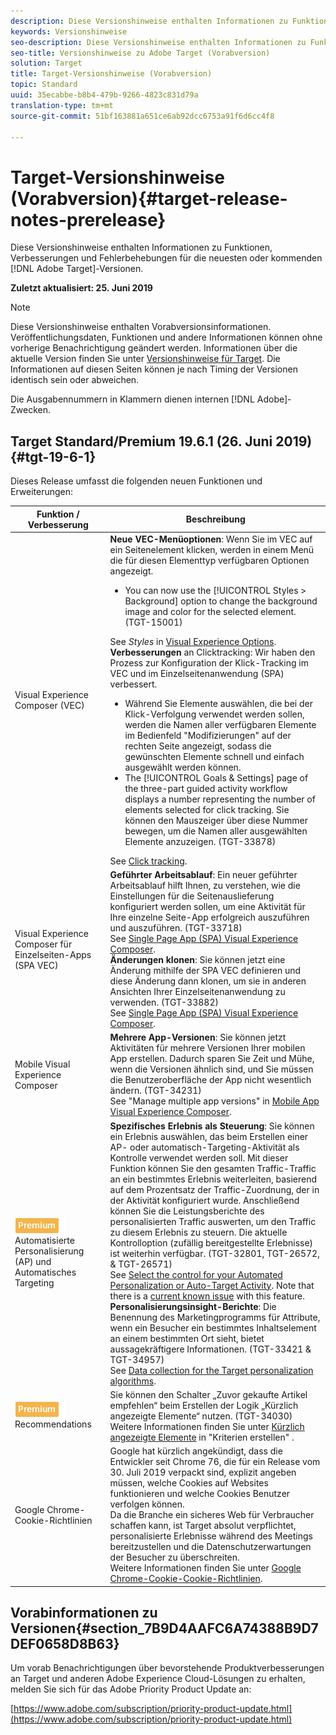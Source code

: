 ```yaml
---
description: Diese Versionshinweise enthalten Informationen zu Funktionen, Verbesserungen, Fehlerbehebungen und bekannten Problemen für die neuesten oder kommenden Adobe Target-Versionen.
keywords: Versionshinweise
seo-description: Diese Versionshinweise enthalten Informationen zu Funktionen, Verbesserungen, Fehlerbehebungen und bekannten Problemen für die neuesten oder kommenden Adobe Target-Versionen
seo-title: Versionshinweise zu Adobe Target (Vorabversion)
solution: Target
title: Target-Versionshinweise (Vorabversion)
topic: Standard
uuid: 35ecabbe-b8b4-479b-9266-4823c831d79a
translation-type: tm+mt
source-git-commit: 51bf163881a651ce6ab92dcc6753a91f6d6cc4f8

---
```



# Target-Versionshinweise (Vorabversion){#target-release-notes-prerelease}

Diese Versionshinweise enthalten Informationen zu Funktionen, Verbesserungen und Fehlerbehebungen für die neuesten oder kommenden [!DNL Adobe Target]-Versionen.

**Zuletzt aktualisiert: 25. Juni 2019**

>[!NOTE]
>
>Diese Versionshinweise enthalten Vorabversionsinformationen. Veröffentlichungsdaten, Funktionen und andere Informationen können ohne vorherige Benachrichtigung geändert werden. Informationen über die aktuelle Version finden Sie unter [Versionshinweise für Target](release-notes.md). Die Informationen auf diesen Seiten können je nach Timing der Versionen identisch sein oder abweichen.
>
>Die Ausgabennummern in Klammern dienen internen [!DNL Adobe]-Zwecken.

## Target Standard/Premium 19.6.1 (26. Juni 2019) {#tgt-19-6-1}

Dieses Release umfasst die folgenden neuen Funktionen und Erweiterungen:

| Funktion / Verbesserung | Beschreibung |
| --- | --- |
| Visual Experience Composer (VEC) | **Neue VEC-Menüoptionen**: Wenn Sie im VEC auf ein Seitenelement klicken, werden in einem Menü die für diesen Elementtyp verfügbaren Optionen angezeigt.<ul><li>You can now use the [!UICONTROL Styles &gt; Background] option to change the background image and color for the selected element. (TGT-15001)</li></ul>See *Styles* in [Visual Experience Options](/help/c-experiences/c-visual-experience-composer/viztarget-options.md#styles).<br>**Verbesserungen** an Clicktracking: Wir haben den Prozess zur Konfiguration der Klick-Tracking im VEC und im Einzelseitenanwendung (SPA) verbessert.<ul><li>Während Sie Elemente auswählen, die bei der Klick-Verfolgung verwendet werden sollen, werden die Namen aller verfügbaren Elemente im Bedienfeld &quot;Modifizierungen&quot; auf der rechten Seite angezeigt, sodass die gewünschten Elemente schnell und einfach ausgewählt werden können.</li><li>The [!UICONTROL Goals &amp; Settings] page of the three-part guided activity workflow displays a number representing the number of elements selected for click tracking. Sie können den Mauszeiger über diese Nummer bewegen, um die Namen aller ausgewählten Elemente anzuzeigen. (TGT-33878)</li></ul>See [Click tracking](/help/c-activities/r-success-metrics/click-tracking.md). |
| Visual Experience Composer für Einzelseiten-Apps (SPA VEC) | **Geführter Arbeitsablauf**: Ein neuer geführter Arbeitsablauf hilft Ihnen, zu verstehen, wie die Einstellungen für die Seitenauslieferung konfiguriert werden sollen, um eine Aktivität für Ihre einzelne Seite-App erfolgreich auszuführen und auszuführen. (TGT-33718)<br> See [Single Page App (SPA) Visual Experience Composer](/help/c-experiences/spa-visual-experience-composer.md#page-delivery-settings).<br>**Änderungen klonen**: Sie können jetzt eine Änderung mithilfe der SPA VEC definieren und diese Änderung dann klonen, um sie in anderen Ansichten Ihrer Einzelseitenanwendung zu verwenden. (TGT-33882)<br>See [Single Page App (SPA) Visual Experience Composer](/help/c-experiences/spa-visual-experience-composer.md). |
| Mobile Visual Experience Composer | **Mehrere App-Versionen**: Sie können jetzt Aktivitäten für mehrere Versionen Ihrer mobilen App erstellen. Dadurch sparen Sie Zeit und Mühe, wenn die Versionen ähnlich sind, und Sie müssen die Benutzeroberfläche der App nicht wesentlich ändern. (TGT-34231)<br>See &quot;Manage multiple app versions&quot; in [Mobile App Visual Experience Composer](/help/c-target-mobile-app/c-mobile-visual-experience-composer/mobile-visual-experience-composer.md#using-the-mobile-vec). |
| ![Premium-Badge](/help/assets/premium.png) Automatisierte Personalisierung (AP) und Automatisches Targeting | **Spezifisches Erlebnis als Steuerung**: Sie können ein Erlebnis auswählen, das beim Erstellen einer AP- oder automatisch-Targeting-Aktivität als Kontrolle verwendet werden soll. Mit dieser Funktion können Sie den gesamten Traffic-Traffic an ein bestimmtes Erlebnis weiterleiten, basierend auf dem Prozentsatz der Traffic-Zuordnung, der in der Aktivität konfiguriert wurde. Anschließend können Sie die Leistungsberichte des personalisierten Traffic auswerten, um den Traffic zu diesem Erlebnis zu steuern. Die aktuelle Kontrolloption (zufällig bereitgestellte Erlebnisse) ist weiterhin verfügbar. (TGT-32801, TGT-26572, &amp; TGT-26571)<br>See [Select the control for your Automated Personalization or Auto-Target Activity](/help/c-activities/t-automated-personalization/experience-as-control.md). Note that there is a [current known issue](/help/r-release-notes/known-issues-resolved-issues.md) with this feature.<br>**Personalisierungsinsight-Berichte**: Die Benennung des Marketingprogramms für Attribute, wenn ein Besucher ein bestimmtes Inhaltselement an einem bestimmten Ort sieht, bietet aussagekräftigere Informationen. (TGT-33421 &amp; TGT-34957)<br>See [Data collection for the Target personalization algorithms](/help/c-activities/t-automated-personalization/ap-data.md). |
| ![Premium-Badge](/help/assets/premium.png) Recommendations | Sie können den Schalter „Zuvor gekaufte Artikel empfehlen“ beim Erstellen der Logik „Kürzlich angezeigte Elemente“ nutzen. (TGT-34030)<br>Weitere Informationen finden Sie unter [Kürzlich angezeigte Elemente](/help/c-recommendations/c-algorithms/create-new-algorithm.md#previously-purchased) in &quot;Kriterien erstellen&quot; . |
| Google Chrome-Cookie-Richtlinien | Google hat kürzlich angekündigt, dass die Entwickler seit Chrome 76, die für ein Release vom 30. Juli 2019 verpackt sind, explizit angeben müssen, welche Cookies auf Websites funktionieren und welche Cookies Benutzer verfolgen können.<br>Da die Branche ein sicheres Web für Verbraucher schaffen kann, ist Target absolut verpflichtet, personalisierte Erlebnisse während des Meetings bereitzustellen und die Datenschutzerwartungen der Besucher zu überschreiten.<br>Weitere Informationen finden Sie unter [Google Chrome-Cookie-Cookie-Richtlinien](/help/c-implementing-target/c-considerations-before-you-implement-target/c-privacy/google-chrome-samesite-cookie-policies.md). |

## Vorabinformationen zu Versionen{#section_7B9D4AAFC6A74388B9D7DEF0658D8B63}

Um vorab Benachrichtigungen über bevorstehende Produktverbesserungen an Target und anderen Adobe Experience Cloud-Lösungen zu erhalten, melden Sie sich für das Adobe Priority Product Update an:

[https://www.adobe.com/subscription/priority-product-update.html](https://www.adobe.com/subscription/priority-product-update.html)
